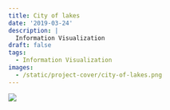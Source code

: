 ```yaml
---
title: City of lakes
date: '2019-03-24'
description: |
  Information Visualization
draft: false
tags:
  - Information Visualization
images:
  - /static/project-cover/city-of-lakes.png
---
```


![](/static/projects/city-of-lakes/city-of-lakes-content.png)
